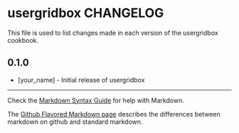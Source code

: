 usergridbox CHANGELOG
=====================

This file is used to list changes made in each version of the usergridbox cookbook.

0.1.0
-----
- [your_name] - Initial release of usergridbox

- - -
Check the [Markdown Syntax Guide](http://daringfireball.net/projects/markdown/syntax) for help with Markdown.

The [Github Flavored Markdown page](http://github.github.com/github-flavored-markdown/) describes the differences between markdown on github and standard markdown.
